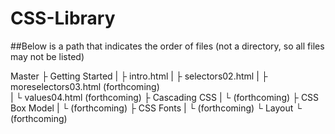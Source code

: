 # CSS-Library

##Below is a path that indicates the order of files (not a directory, so all files may not be listed)

Master
  ├ Getting Started 
  | ├ intro.html
  | ├ selectors02.html
  | ├ moreselectors03.html (forthcoming)   
  | └ values04.html (forthcoming)
  ├ Cascading CSS
  | └ (forthcoming)
  ├ CSS Box Model
  | └ (forthcoming)
  ├ CSS Fonts
  | └ (forthcoming)
  └ Layout
    └ (forthcoming)